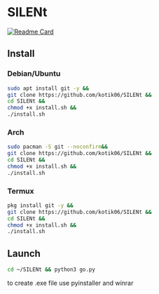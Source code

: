 # SILENt
[![Readme Card](https://github-readme-stats.vercel.app/api/pin/?username=kotik06&repo=SILENt&show_icons=true&theme=ocean_dark)](https://github.com/kotik06/SILENt)
## Install
### Debian/Ubuntu

```bash
sudo apt install git -y &&
git clone https://github.com/kotik06/SILENt &&
cd SILENt &&
chmod +x install.sh &&
./install.sh
```
### Arch 

```bash
sudo pacman -S git --noconfirm&&
git clone https://github.com/kotik06/SILENt &&
cd SILENt &&
chmod +x install.sh &&
./install.sh 
```
### Termux 

```bash
pkg install git -y &&
git clone https://github.com/kotik06/SILENt &&
cd SILENt &&
chmod +x install.sh &&
./install.sh
```
## Launch
```bash
cd ~/SILENt && python3 go.py
```
to create .exe file use pyinstaller and winrar




